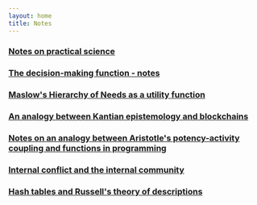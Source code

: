 ```yaml
---
layout: home
title: Notes
---
```


<!-- ### [Notes on friendship](/notes/notes-on-friendship) -->

### [Notes on practical science](/notes/notes-on-practical-science)

### [The decision-making function - notes](/notes/decision-making-function-notes)

### [Maslow's Hierarchy of Needs as a utility function](/notes/maslows-hierarchy-of-needs-as-a-utility-function)

### [An analogy between Kantian epistemology and blockchains](/notes/an-analogy-between-kant-and-blockchains)

### [Notes on an analogy between Aristotle's potency-activity coupling and functions in programming](/notes/notes-on-the-analogy-between-a-potency-activity-and-a-function)

### [Internal conflict and the internal community](/notes/internal-conflict-and-the-internal-community)

### [Hash tables and Russell's theory of descriptions](/notes/hash-tables-and-russells-theory-of-descriptions)

